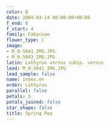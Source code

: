 ```yaml
---
color: B
date: 2004-03-14 00:00:00+00:00
f_end: 6
f_start: 4
family: Fabaceae
flower_type: C
image:
- M_0-5041_IMG.JPG
- M_0-5043_IMG.JPG
latin: Lathyrus vernus subsp. vernus
lead: M_0-5041_IMG.JPG
lead_sample: false
name: index.en
order: Lathyrus
parallel: false
petals: 5
petals_joined: false
star_shape: false
title: Spring Pea
---
```

